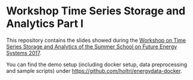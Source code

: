 # Workshop Time Series Storage and Analytics Part I

This repository contains the slides showed during the [Workshop on Time Series Storage and Analytics of the Summer School on Future Energy Systems 2017](https://www.future-energy-systems.org/).

You can find the demo setup (including docker setup, data preprocessing and sample scripts) under https://github.com/holtri/energydata-docker.
